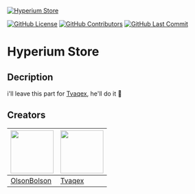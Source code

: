 [![Hyperium Store](https://img.shields.io/badge/Hyperium_Store-Website-2560e8)](chrome://dino/)

[![GitHub License](https://img.shields.io/badge/license-AGPL--3.0_license-green?logo=github)](https://github.com/OlsonBolson-dev/Hyperium-Store/blob/2973a9b6cc17fcd416f00c4a339d591cf54611e4/LICENSE.md)
[![GitHub Contributors](https://img.shields.io/github/contributors/OlsonBolson-dev/Hyperium-Store?logo=github)](https://github.com/OlsonBolson-dev/Hyperium-Store/blob/main/README.md#creators)
[![GitHub Last Commit](https://img.shields.io/github/last-commit/OlsonBolson-dev/Hyperium-Store?logo=github)](https://github.com/OlsonBolson-dev/Hyperium-Store/commit/main)


# Hyperium Store

## Decription
i'll leave this part for [Tvaqex](https://github.com/Tvaqex), he'll do it 🙂

## Creators
| [<img src="https://avatars.githubusercontent.com/u/74601916" width="100"/>](https://github.com/OlsonBolson-dev) | [<img src="https://avatars.githubusercontent.com/u/111024392" width="100"/>](https://github.com/Tvaqex) |
| --- | --- |
| [OlsonBolson](https://github.com/OlsonBolson-dev) | [Tvaqex](https://github.com/Tvaqex) |

